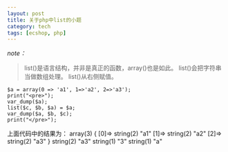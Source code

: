 ```yaml
---
layout: post
title: 关于php中list的小题
category: tech
tags: [ecshop, php]
---
```


*note：*
 > list()是语言结构，并非是真正的函数，array()也是如此。
 > list()会把字符串当做数组处理。
 > list()从右侧赋值。

	$a = array(0 => 'a1', 1=>'a2', 2=>'a3');
	print("<pre>");
	var_dump($a);
	list($c, $b, $a) = $a;
	var_dump($a, $b, $c);
	print("</pre>");

上面代码中的结果为：
	array(3) {
	  [0]=>
	  string(2) "a1"
	  [1]=>
	  string(2) "a2"
	  [2]=>
	  string(2) "a3"
	}
	string(2) "a3"
	string(1) "3"
	string(1) "a"

